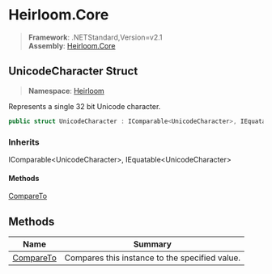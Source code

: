 # Heirloom.Core

> **Framework**: .NETStandard,Version=v2.1  
> **Assembly**: [Heirloom.Core][0]  

## UnicodeCharacter Struct

> **Namespace**: [Heirloom][0]  

Represents a single 32 bit Unicode character.

```cs
public struct UnicodeCharacter : IComparable<UnicodeCharacter>, IEquatable<UnicodeCharacter>
```

### Inherits

IComparable\<UnicodeCharacter>, IEquatable\<UnicodeCharacter>

#### Methods

[CompareTo][1]

## Methods

| Name           | Summary                                        |
|----------------|------------------------------------------------|
| [CompareTo][1] | Compares this instance to the specified value. |

[0]: ../../Heirloom.Core.md
[1]: UnicodeCharacter/CompareTo.md
